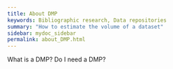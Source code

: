 ```yaml
---
title: About DMP
keywords: Bibliographic research, Data repositories
summary: "How to estimate the volume of a dataset"
sidebar: mydoc_sidebar
permalink: about_DMP.html
---
```


What is a DMP?
Do I need a DMP?




